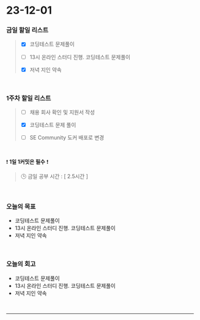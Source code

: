 # 23-12-01
### 금일 할일 리스트
> - [x]  코딩테스트 문제풀이
>
> - [ ]  13시 온라인 스터디 진행. 코딩테스트 문제풀이
>
> - [x]  저녁 지인 약속



<br/>

### 1주차 할일 리스트  
> - [ ]  채용 회사 확인 및 지원서 작성
>
> - [x]  코딩테스트 문제 풀이
>
> - [ ]  SE Community 도커 배포로 변경

<br/>

❗ **1일 1커밋은 필수** ❗
> 🕒 금일 공부 시간 : [ 2.5시간 ]
  
<br/>

### 오늘의 목표
- 코딩테스트 문제풀이
- 13시 온라인 스터디 진행. 코딩테스트 문제풀이
- 저녁 지인 약속

<br>

### 오늘의 회고
- 코딩테스트 문제풀이
- 13시 온라인 스터디 진행. 코딩테스트 문제풀이
- 저녁 지인 약속


<br/>

------------  
